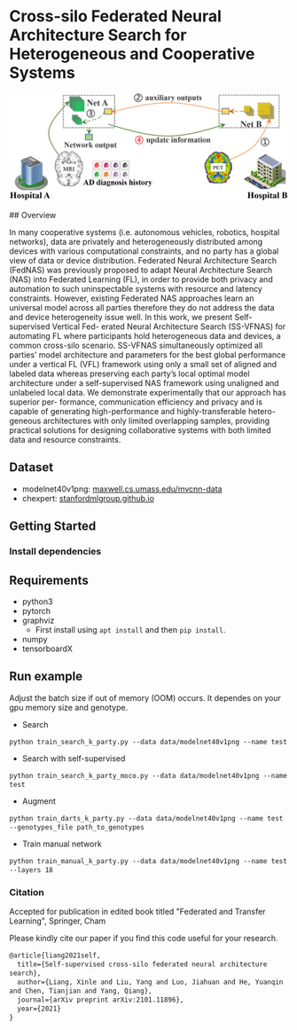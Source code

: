 # Cross-silo Federated Neural Architecture Search for Heterogeneous and Cooperative Systems

<p align="center">
  <img src="figs/example.png" width="900">
</p>
## Overview

In many cooperative systems (i.e. autonomous vehicles, robotics, hospital networks), data are privately and heterogeneously distributed among devices with various computational constraints, and no party has a global view of data or device distribution. Federated Neural Architecture Search (FedNAS) was previously proposed to adapt Neural Architecture Search (NAS) into Federated Learning (FL), in order to provide both privacy and automation to such uninspectable systems with resource and latency constraints. However, existing Federated NAS approaches learn an universal model across all parties therefore they do not address the data and device heterogeneity issue well. In this work, we present Self-supervised Vertical Fed- erated Neural Architecture Search (SS-VFNAS) for automating FL where participants hold heterogeneous data and devices, a common cross-silo scenario. SS-VFNAS simultaneously optimized all parties’ model architecture and parameters for the best global performance under a vertical FL (VFL) framework using only a small set of aligned and labeled data whereas preserving each party’s local optimal model architecture under a self-supervised NAS framework using unaligned and unlabeled local data. We demonstrate experimentally that our approach has superior per- formance, communication efficiency and privacy and is capable of generating high-performance and highly-transferable hetero- geneous architectures with only limited overlapping samples, providing practical solutions for designing collaborative systems with both limited data and resource constraints.

## Dataset
* modelnet40v1png: [maxwell.cs.umass.edu/mvcnn-data](http://maxwell.cs.umass.edu/mvcnn-data/)
* chexpert: [stanfordmlgroup.github.io](https://stanfordmlgroup.github.io/competitions/chexpert/)

## Getting Started
### Install dependencies
## Requirements

- python3
- pytorch
- graphviz
    - First install using `apt install` and then `pip install`.
- numpy
- tensorboardX

## Run example

Adjust the batch size if out of memory (OOM) occurs. It dependes on your gpu memory size and genotype.

- Search

```shell
python train_search_k_party.py --data data/modelnet40v1png --name test 
```

- Search with self-supervised
```shell
python train_search_k_party_moco.py --data data/modelnet40v1png --name test
```

- Augment

```shell
python train_darts_k_party.py --data data/modelnet40v1png --name test --genotypes_file path_to_genotypes
```

- Train manual network
```shell
python train_manual_k_party.py --data data/modelnet40v1png --name test --layers 18
```

### Citation 
Accepted for publication in edited book titled "Federated and Transfer Learning", Springer, Cham

Please kindly cite our paper if you find this code useful for your research.

```
@article{liang2021self,
  title={Self-supervised cross-silo federated neural architecture search},
  author={Liang, Xinle and Liu, Yang and Luo, Jiahuan and He, Yuanqin and Chen, Tianjian and Yang, Qiang},
  journal={arXiv preprint arXiv:2101.11896},
  year={2021}
}
```
